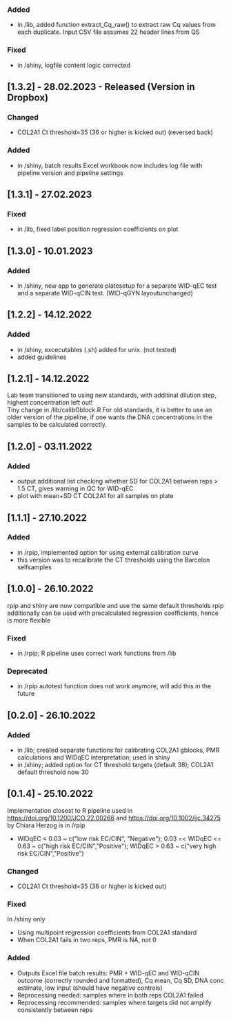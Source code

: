 
### Added

* in /lib, added function extract_Cq_raw() to extract raw Cq values from each duplicate. Input CSV file assumes 22 header lines from QS

### Fixed
* in /shiny, logfile content logic corrected

## [1.3.2] - 28.02.2023 - Released (Version in Dropbox)

### Changed
* COL2A1 Ct threshold=35 (36 or higher is kicked out) (reversed back)

### Added 
* in /shiny, batch results Excel workbook now includes log file with pipeline version and pipeline settings

## [1.3.1] - 27.02.2023

### Fixed
* in /lib, fixed label position regression coefficients on plot

## [1.3.0] - 10.01.2023

### Added

* in /shiny, new app to generate platesetup for a separate WID-qEC test and a separate WID-qCIN test. (WID-qGYN layoutunchanged)

## [1.2.2] - 14.12.2022

### Added

* in /shiny, excecutables (.sh) added for unix. (not tested) 
* added guidelines

## [1.2.1] - 14.12.2022

Lab team transitioned to using new standards, with additinal dilution step, highest concentration left out! <br>
Tiny change in /lib/calibGblock.R
For old standards, it is better to use an older version of the pipeline, if one wants the DNA concentrations in the samples to be calculated correctly.

## [1.2.0] - 03.11.2022

### Added
* output additional list checking whether SD for COL2A1 between reps > 1.5 CT, gives warning in QC for WID-qEC
* plot with mean+SD CT COL2A1 for all samples on plate

## [1.1.1] - 27.10.2022

### Added
* in /rpip, implemented option for using external calibration curve
* this version was to recalibrate the CT thresholds using the Barcelon selfsamples

## [1.0.0] - 26.10.2022

rpip and shiny are now compatible and use the same default thresholds
rpip additionally can be used with precalculated regression coefficients, hence is more flexible

### Fixed
* in /rpip; R pipeline uses correct work functions from /lib

### Deprecated
* in /rpip autotest function does not work anymore, will add this in the future

## [0.2.0] - 26.10.2022
### Added
* in /lib; created separate functions for calibrating COL2A1 gblocks, PMR calculations and WIDqEC interpretation; used in shiny
* in /shiny; added option for CT threshold targets (default 38); COL2A1 default threshold now 30

## [0.1.4] - 25.10.2022
Implementation closest to R pipeline used in https://doi.org/10.1200/JCO.22.00266 and https://doi.org/10.1002/ijc.34275 by Chiara Herzog is in /rpip
* WIDqEC < 0.03 ~ c("low risk EC/CIN", "Negative"); 0.03 =< WIDqEC <= 0.63 ~ c("high risk EC/CIN","Positive"); WIDqEC > 0.63 ~ c("very high risk EC/CIN","Positive")

### Changed
* COL2A1 Ct threshold=35 (36 or higher is kicked out)

### Fixed
In /shiny only
* Using multipoint regression coefficients from COL2A1 standard
* When COL2A1 fails in two reps, PMR is NA, not 0

### Added
* Outputs Excel file batch results: PMR + WID-qEC and WID-qCIN outcome (correctly rounded and formatted), Cq mean, Cq SD, DNA conc estimate, low input (should have negative controls)
* Reprocessing needed: samples where in both reps COL2A1 failed
* Reprocessing recommended: samples where targets did not amplify consistently between reps

